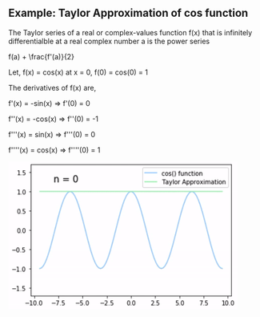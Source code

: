 ## Example: Taylor Approximation of cos function

The Taylor series of a real or complex-values function f(x) that is infinitely differentialble at a real complex number a is the power series

f(a) + \frac{f'(a)}{2}

Let, f(x) = cos(x) at x = 0, f(0) = cos(0) = 1

The derivatives of f(x) are,
<p>f'(x) = -sin(x) &#8658; f'(0) = 0</p>
<p>f''(x) = -cos(x) &#8658; f''(0) = -1</p>
<p>f'''(x) = sin(x) &#8658; f'''(0) = 0</p>
<p>f''''(x) = cos(x) &#8658; f''''(0) = 1</p>



![](results/cos_result.gif)
